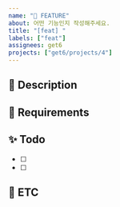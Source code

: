 ```yaml
---
name: "🧩 FEATURE"
about: 어떤 기능인지 작성해주세요.
title: "[feat] "
labels: ["feat"]
assignees: get6
projects: ["get6/projects/4"]
---
```


## 📢 Description
<!--
해당 feature(화면에 들어가는 기능)을 잘 설명해주세요
이 기능이 필요한 이유를 개발자에게 잘 알려주세요
-->


## 💎 Requirements
<!--
해당 기능에 대한 요구사항을 작성해주세요
다양한 경우에 이 기능이 어떻게 동작해야 하는지도 설명해주세요
-->


## ✨ Todo
<!--
개발하면서 해야 할 것들을 적어주시면 돼요
해야 할 것 중 크다고 생각되는 건 하위 feature를 만드셔도 돼요! 연결만 잘 해주세요
feature 이슈는 어느 항목이든 수정할 수 있지만 이 항목은 개발자가 직접 작성하는 부분이에요
-->
- [ ]
- [ ]

## 🐣 ETC
<!--
기타사항, 특이사항을 알려주세요
-->
